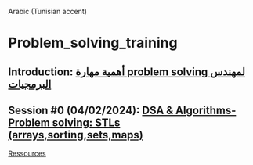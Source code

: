 Arabic (Tunisian accent)
# Problem_solving_training
## Introduction: [أهمية مهارة problem solving لمهندس البرمجيات](https://youtu.be/rIFmGy0IdcQ)
## Session #0 (04/02/2024):  [DSA & Algorithms-Problem solving: STLs (arrays,sorting,sets,maps)](https://youtu.be/PP9lSfkqcjY)
[Ressources](https://drive.google.com/drive/folders/11Xy4JODATIl1ewz6CiKeEpDRGtH4eovL?usp=sharing)
